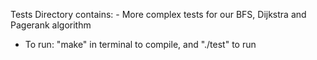 Tests Directory contains: 
    - More complex tests for our BFS, Dijkstra and Pagerank algorithm

- To run: "make" in terminal to compile, and "./test" to run 